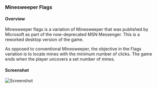 ### Minesweeper Flags

#### Overview

Minesweeper flags is a variation of Minesweeper that was published by Microsoft as part of the now-deprecated MSN Messenger. This is a reworked desktop version of the game.

As opposed to conventional Minesweeper, the objective in the Flags variation is to locate mines with the minimum number of clicks. The game ends when the player uncovers a set number of mines.

#### Screenshot

![Screenshot](https://raw.github.com/gtarawneh/minesweeperflags/master/screenshots/screenshot1.png "GUI")
